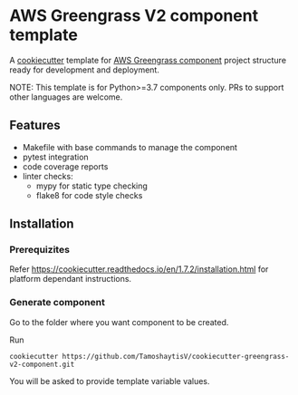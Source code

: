 # AWS Greengrass V2 component template

A [cookiecutter](https://github.com/cookiecutter/cookiecutter) template for [AWS Greengrass component](https://docs.aws.amazon.com/greengrass/v2/developerguide/develop-greengrass-components.html) project structure 
ready for development and deployment.

NOTE: This template is for Python>=3.7 components only. PRs to support other languages are welcome.

## Features
- Makefile with base commands to manage the component
- pytest integration
- code coverage reports
- linter checks:
  - mypy for static type checking
  - flake8 for code style checks

## Installation

### Prerequizites
Refer https://cookiecutter.readthedocs.io/en/1.7.2/installation.html for platform dependant instructions.

### Generate component
Go to the folder where you want component to be created.

Run
    
    cookiecutter https://github.com/TamoshaytisV/cookiecutter-greengrass-v2-component.git

You will be asked to provide template variable values.
